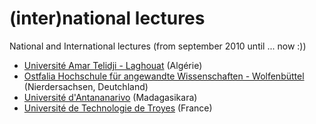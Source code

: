 # (inter)national lectures
National and International lectures (from september 2010 until ... now :))

* [Université Amar Telidji - Laghouat](http://lagh-univ.dz) (Algérie)
* [Ostfalia Hochschule für angewandte Wissenschaften - Wolfenbüttel](https://www.ostfalia.de/) (Nierdersachsen, Deutchland)
* [Université d'Antananarivo](http://www.univ-antananarivo.mg) (Madagasikara)
* [Université de Technologie de Troyes](https://www.utt.fr) (France)

